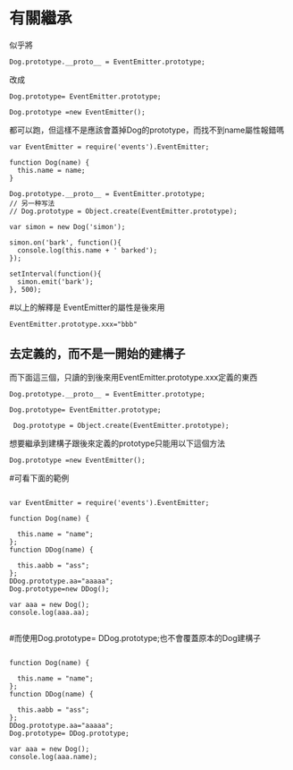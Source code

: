 # 有關繼承

似乎將
```
Dog.prototype.__proto__ = EventEmitter.prototype;
```
改成
```
Dog.prototype= EventEmitter.prototype;

Dog.prototype =new EventEmitter();
```
都可以跑，但這樣不是應該會蓋掉Dog的prototype，而找不到name屬性報錯嗎

```
var EventEmitter = require('events').EventEmitter;

function Dog(name) {
  this.name = name;
}

Dog.prototype.__proto__ = EventEmitter.prototype;
// 另一种写法
// Dog.prototype = Object.create(EventEmitter.prototype);

var simon = new Dog('simon');

simon.on('bark', function(){
  console.log(this.name + ' barked');
});

setInterval(function(){
  simon.emit('bark');
}, 500);
```

#以上的解釋是
EventEmitter的屬性是後來用
```
EventEmitter.prototype.xxx="bbb"
```
去定義的，而不是一開始的建構子
----------------

而下面這三個，只讀的到後來用EventEmitter.prototype.xxx定義的東西
```
Dog.prototype.__proto__ = EventEmitter.prototype;

Dog.prototype= EventEmitter.prototype;

 Dog.prototype = Object.create(EventEmitter.prototype);

```
想要繼承到建構子跟後來定義的prototype只能用以下這個方法
```
Dog.prototype =new EventEmitter();
```


#可看下面的範例
```

var EventEmitter = require('events').EventEmitter;

function Dog(name) {
	
  this.name = "name";
};
function DDog(name) {
	
  this.aabb = "ass";
};
DDog.prototype.aa="aaaaa";
Dog.prototype=new DDog();

var aaa = new Dog();
console.log(aaa.aa);


```
#而使用Dog.prototype= DDog.prototype;也不會覆蓋原本的Dog建構子
```

function Dog(name) {
	
  this.name = "name";
};
function DDog(name) {
	
  this.aabb = "ass";
};
DDog.prototype.aa="aaaaa";
Dog.prototype= DDog.prototype;

var aaa = new Dog();
console.log(aaa.name);

```